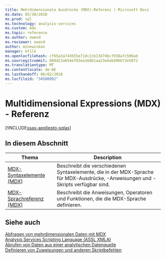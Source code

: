 ```yaml
---
title: Mehrdimensionale Ausdrücke (MDX)-Referenz | Microsoft Docs
ms.date: 05/30/2018
ms.prod: sql
ms.technology: analysis-services
ms.custom: mdx
ms.topic: reference
ms.author: owend
ms.reviewer: owend
author: minewiskan
manager: kfile
ms.openlocfilehash: cf65a3a743655e71dc2cb13d7dbc7038a7c596ad
ms.sourcegitcommit: 808d23a654ef03ea16db1aa23edab496b73e5072
ms.translationtype: MT
ms.contentlocale: de-DE
ms.lasthandoff: 06/02/2018
ms.locfileid: "34580092"
---
```

# <a name="multidimensional-expressions-mdx-reference"></a>Multidimensional Expressions (MDX) - Referenz
[!INCLUDE[ssas-appliesto-sqlas](../includes/ssas-appliesto-sqlas.md)]

    
## <a name="in-this-section"></a>In diesem Abschnitt  
  
|Thema|Description|  
|-----------|-----------------|  
|[MDX-Syntaxelemente &#40;MDX&#41;](../mdx/mdx-syntax-elements-mdx.md)|Beschreibt die verschiedenen Syntaxelemente, die in der MDX-Sprache für MDX-Ausdrücke, -Anweisungen und -Skripts verfügbar sind.|  
|[MDX-Sprachreferenz &#40;MDX&#41;](../mdx/mdx-language-reference-mdx.md)|Beschreibt die Anweisungen, Operatoren und Funktionen, die die MDX-Sprache definieren.|  
  
## <a name="see-also"></a>Siehe auch  
 [Abfragen von mehrdimensionalen Daten mit MDX](../analysis-services/multidimensional-models/mdx/querying-multidimensional-data-with-mdx.md)   
 [Analysis Services Scripting Language &#40;ASSL XMLA&#41;](../analysis-services/scripting/analysis-services-scripting-language-assl-for-xmla.md)   
 [Abrufen von Daten aus einer analytischen Datenquelle](../analysis-services/multidimensional-models-adomd-net-client/retrieving-data-from-an-analytical-data-source.md)   
 [Definieren von Zuweisungen und anderen Skriptbefehlen](../analysis-services/multidimensional-models/define-assignments-and-other-script-commands.md)  
  
  
